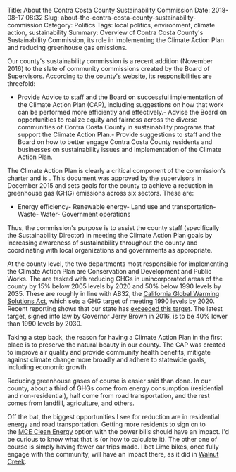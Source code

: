 Title: About the Contra Costa County Sustainability Commission
Date: 2018-08-17 08:32
Slug: about-the-contra-costa-county-sustainability-commission
Category: Politics
Tags: local politics, environment, climate action, sustainability
Summary: Overview of Contra Costa County's Sustainability Commission, its role in implementing the Climate Action Plan and reducing greenhouse gas emissions.

Our county's sustainability commission is a recent addition (November 2016) to the slate of community commissions created by the Board of Supervisors. According to [the county's website](http://www.co.contra-costa.ca.us/6393/Sustainability-Commission), its responsibilities are threefold:

- Provide Advice to staff and the Board on successful implementation of the Climate Action Plan (CAP), including suggestions on how that work can be performed more efficiently and effectively.- Advise the Board on opportunities to realize equity and fairness across the diverse communities of Contra Costa County in sustainability programs that support the Climate Action Plan.- Provide suggestions to staff and the Board on how to better engage Contra Costa County residents and businesses on sustainability issues and implementation of the Climate Action Plan.

The Climate Action Plan is clearly a critical component of the commission's charter and is . This document was approved by the supervisors in December 2015 and sets goals for the county to achieve a reduction in greenhouse gas (GHG) emissions across six sectors. These are:

- Energy efficiency- Renewable energy- Land use and transportation- Waste- Water- Government operations

Thus, the commission's purpose is to assist the county staff (specifically the Sustainability Director) in meeting the Climate Action Plan goals by increasing awareness of sustainability throughout the county and coordinating with local organizations and governments as appropriate. 

At the county level, the two departments most responsible for implementing the Climate Action Plan are Conservation and Development and Public Works. The are tasked with reducing GHGs in unincorporated areas of the county by 15% below 2005 levels by 2020 and 50% below 1990 levels by 2035. These are roughly in line with AB32, the [California Global Warming Solutions Act](https://www.arb.ca.gov/cc/ab32/ab32.htm), which sets a GHG target of meeting 1990 levels by 2020. Recent reporting shows that our state has [exceeded this target](https://www.sacbee.com/latest-news/article214717585.html). The latest target, signed into law by Governor Jerry Brown in 2016, is to be 40% lower than 1990 levels by 2030.

Taking a step back, the reason for having a Climate Action Plan in the first place is to preserve the natural beauty in our county. The CAP was created to improve air quality and provide community health benefits, mitigate against climate change more broadly and adhere to statewide goals, including economic growth. 

Reducing greenhouse gases of course is easier said than done. In our county, about a third of GHGs come from energy consumption (residential and non-residential), half come from road transportation, and the rest comes from landfill, agriculture, and others. 

Off the bat, the biggest opportunities I see for reduction are in residential energy and road transportation. Getting more residents to sign on to the [MCE Clean Energy](https://www.mcecleanenergy.org/mce-contra-costa/) option with the power bills should have an impact. I'd be curious to know what that is (or how to calculate it). The other one of course is simply having fewer car trips made. I bet Lime bikes, once fully engage with the community, will have an impact there, as it did in [Walnut Creek](http://www.walnut-creek.org/departments/community-and-economic-development/transportation/bike-share). ​